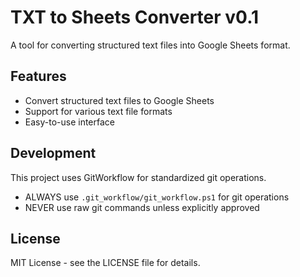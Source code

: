 # TXT to Sheets Converter v0.1

A tool for converting structured text files into Google Sheets format.

## Features

- Convert structured text files to Google Sheets
- Support for various text file formats
- Easy-to-use interface

## Development

This project uses GitWorkflow for standardized git operations.
- ALWAYS use `.git_workflow/git_workflow.ps1` for git operations
- NEVER use raw git commands unless explicitly approved

## License

MIT License - see the LICENSE file for details. 